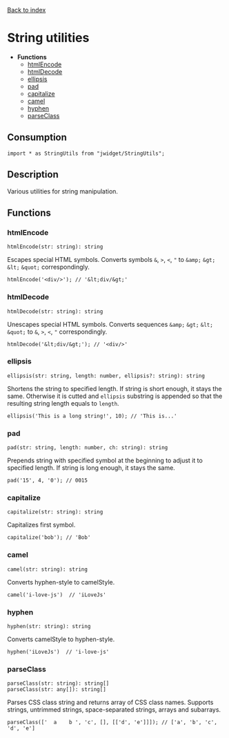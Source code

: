 [Back to index](../README.md)

# String utilities

[](BEGIN_INDEX)
* **Functions**
    * [htmlEncode](#htmlencode)
    * [htmlDecode](#htmldecode)
    * [ellipsis](#ellipsis)
    * [pad](#pad)
    * [capitalize](#capitalize)
    * [camel](#camel)
    * [hyphen](#hyphen)
    * [parseClass](#parseclass)
[](END_INDEX)

## Consumption

	import * as StringUtils from "jwidget/StringUtils";

## Description

Various utilities for string manipulation.

## Functions

### htmlEncode

    htmlEncode(str: string): string

Escapes special HTML symbols.
Converts symbols `&`, `>`, `<`, `"` to `&amp;` `&gt;` `&lt;` `&quot;` correspondingly.

    htmlEncode('<div/>'); // '&lt;div/&gt;'

### htmlDecode

    htmlDecode(str: string): string

Unescapes special HTML symbols.
Converts sequences `&amp;` `&gt;` `&lt;` `&quot;` to `&`, `>`, `<`, `"` correspondingly.

    htmlDecode('&lt;div/&gt;'); // '<div/>'

### ellipsis

    ellipsis(str: string, length: number, ellipsis?: string): string

Shortens the string to specified length. If string is short enough, it stays the same.
Otherwise it is cutted and `ellipsis` substring is appended so that the resulting string length
equals to `length`.

    ellipsis('This is a long string!', 10); // 'This is...'

### pad

    pad(str: string, length: number, ch: string): string

Prepends string with specified symbol at the beginning to adjust it to specified length.
If string is long enough, it stays the same.

    pad('15', 4, '0'); // 0015

### capitalize

    capitalize(str: string): string

Capitalizes first symbol.

    capitalize('bob'); // 'Bob'

### camel

    camel(str: string): string

Converts hyphen-style to camelStyle.

    camel('i-love-js')  // 'iLoveJs'

### hyphen

    hyphen(str: string): string

Converts camelStyle to hyphen-style.

    hyphen('iLoveJs')  // 'i-love-js'

### parseClass

    parseClass(str: string): string[]
    parseClass(str: any[]): string[]

Parses CSS class string and returns array of CSS class names.
Supports strings, untrimmed strings, space-separated strings, arrays
and subarrays.

    parseClass(['  a    b ', 'c', [], [['d', 'e']]]); // ['a', 'b', 'c', 'd', 'e']
